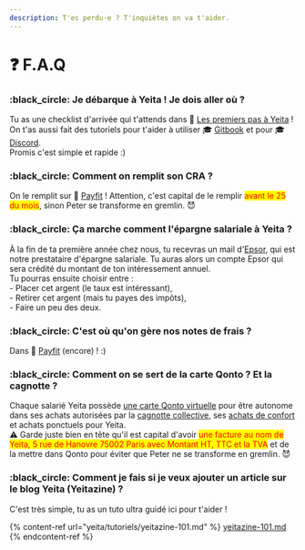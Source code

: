 ```yaml
---
description: T'es perdu·e ? T'inquiètes on va t'aider.
---
```


# ❓ F.A.Q

### :black\_circle: **Je débarque à Yeita ! Je dois aller où ?**

Tu as une checklist d'arrivée qui t'attends dans 👋 [Les premiers pas à Yeita](yeita/les-premiers-pas-chez-yeita/) !\
On t'as aussi fait des tutoriels pour t'aider à utiliser 🎓 [Gitbook](yeita/outils/spaces.md) et pour 🎓 [Discord](yeita/outils/discord-101.md). \
Promis c'est simple et rapide :)

### :black\_circle: Comment on remplit son CRA ?

On le remplit sur 🧾 [Payfit](yeita/les-premiers-pas-chez-yeita/payfit-cra-and-note-de-frais.md) ! Attention, c'est capital de le remplir <mark style="color:red;">avant le 25 du mois</mark>, sinon Peter se transforme en gremlin. 😈

### :black\_circle: Ça marche comment l'épargne salariale à Yeita ?

À la fin de ta première année chez nous, tu recevras un mail d'[Epsor](https://www.epsor.fr/), qui est notre prestataire d'épargne salariale. Tu auras alors un compte Epsor qui sera crédité du montant de ton intéressement annuel. \
Tu pourras ensuite choisir entre : \
\- Placer cet argent (le taux est intéressant),\
\- Retirer cet argent (mais tu payes des impôts),\
\- Faire un peu des deux.

### :black\_circle: C'est où qu'on gère nos notes de frais ?

Dans 🧾 [Payfit](yeita/les-premiers-pas-chez-yeita/payfit-cra-and-note-de-frais.md) (encore) ! :)&#x20;

### :black\_circle: Comment on se sert de la carte Qonto ? Et la cagnotte ?

Chaque salarié Yeita possède [une carte Qonto virtuelle](yeita/les-premiers-pas-chez-yeita/carte-bancaire-greater-than-cagnotte.md) pour être autonome dans ses achats autorisées par la [cagnotte collective](yeita/decouvrir-yeita/cagnotte-collective.md), ses [achats de confort](yeita/les-premiers-pas-chez-yeita/materiel-de-confort.md) et achats ponctuels pour Yeita.\
⚠️ Garde juste bien en tête qu'il est capital d'avoir <mark style="color:red;">une facture au nom de Yeita, 5 rue de Hanovre 75002 Paris avec Montant HT, TTC et la TVA</mark> et de la mettre dans Qonto pour éviter que Peter ne se transforme en gremlin. 😈

### :black\_circle: Comment je fais si je veux ajouter un article sur le blog Yeita (Yeitazine) ?

C'est très simple, tu as un tuto ultra guidé ici pour t'aider !

{% content-ref url="yeita/tutoriels/yeitazine-101.md" %}
[yeitazine-101.md](yeita/tutoriels/yeitazine-101.md)
{% endcontent-ref %}
